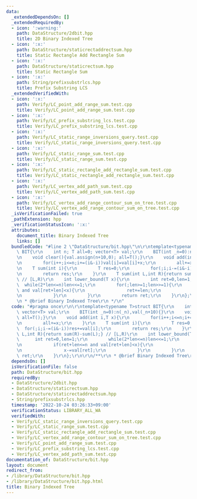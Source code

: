 ```yaml
---
data:
  _extendedDependsOn: []
  _extendedRequiredBy:
  - icon: ':warning:'
    path: DataStructure/2dbit.hpp
    title: 2D Binary Indexed Tree
  - icon: ':x:'
    path: DataStructure/staticrectaddrectsum.hpp
    title: Static Rectangle Add Rectangle Sum
  - icon: ':x:'
    path: DataStructure/staticrectsum.hpp
    title: Static Rectangle Sum
  - icon: ':x:'
    path: String/prefixsubstrlcs.hpp
    title: Prefix Substring LCS
  _extendedVerifiedWith:
  - icon: ':x:'
    path: Verify/LC_point_add_range_sum.test.cpp
    title: Verify/LC_point_add_range_sum.test.cpp
  - icon: ':x:'
    path: Verify/LC_prefix_substring_lcs.test.cpp
    title: Verify/LC_prefix_substring_lcs.test.cpp
  - icon: ':x:'
    path: Verify/LC_static_range_inversions_query.test.cpp
    title: Verify/LC_static_range_inversions_query.test.cpp
  - icon: ':x:'
    path: Verify/LC_static_range_sum.test.cpp
    title: Verify/LC_static_range_sum.test.cpp
  - icon: ':x:'
    path: Verify/LC_static_rectangle_add_rectangle_sum.test.cpp
    title: Verify/LC_static_rectangle_add_rectangle_sum.test.cpp
  - icon: ':x:'
    path: Verify/LC_vertex_add_path_sum.test.cpp
    title: Verify/LC_vertex_add_path_sum.test.cpp
  - icon: ':x:'
    path: Verify/LC_vertex_add_range_contour_sum_on_tree.test.cpp
    title: Verify/LC_vertex_add_range_contour_sum_on_tree.test.cpp
  _isVerificationFailed: true
  _pathExtension: hpp
  _verificationStatusIcon: ':x:'
  attributes:
    document_title: Binary Indexed Tree
    links: []
  bundledCode: "#line 2 \"DataStructure/bit.hpp\"\n\r\ntemplate<typename T>struct\
    \ BIT{\r\n    int n; T all=0; vector<T> val;\r\n    BIT(int _n=0):n(_n),val(_n+10){}\r\
    \n    void clear(){val.assign(n+10,0); all=T();}\r\n    void add(int i,T x){\r\
    \n        for(i++;i<=n;i+=(i&-i))val[i]=val[i]+x;\r\n        all+=x;\r\n    }\r\
    \n    T sum(int i){\r\n        T res=0;\r\n        for(;i;i-=(i&-i))res+=val[i];\r\
    \n        return res;\r\n    }\r\n    T sum(int L,int R){return sum(R)-sum(L);}\
    \ // [L,R)\r\n    int lower_bound(T x){\r\n        int ret=0,len=1;\r\n      \
    \  while(2*len<=n)len<<=1;\r\n        for(;len>=1;len>>=1){\r\n            if(ret+len<=n\
    \ and val[ret+len]<x){\r\n                ret+=len;\r\n                x-=val[ret];\r\
    \n            }\r\n        }\r\n        return ret;\r\n    }\r\n};\r\n\r\n/**\r\
    \n * @brief Binary Indexed Tree\r\n */\n"
  code: "#pragma once\r\n\r\ntemplate<typename T>struct BIT{\r\n    int n; T all=0;\
    \ vector<T> val;\r\n    BIT(int _n=0):n(_n),val(_n+10){}\r\n    void clear(){val.assign(n+10,0);\
    \ all=T();}\r\n    void add(int i,T x){\r\n        for(i++;i<=n;i+=(i&-i))val[i]=val[i]+x;\r\
    \n        all+=x;\r\n    }\r\n    T sum(int i){\r\n        T res=0;\r\n      \
    \  for(;i;i-=(i&-i))res+=val[i];\r\n        return res;\r\n    }\r\n    T sum(int\
    \ L,int R){return sum(R)-sum(L);} // [L,R)\r\n    int lower_bound(T x){\r\n  \
    \      int ret=0,len=1;\r\n        while(2*len<=n)len<<=1;\r\n        for(;len>=1;len>>=1){\r\
    \n            if(ret+len<=n and val[ret+len]<x){\r\n                ret+=len;\r\
    \n                x-=val[ret];\r\n            }\r\n        }\r\n        return\
    \ ret;\r\n    }\r\n};\r\n\r\n/**\r\n * @brief Binary Indexed Tree\r\n */"
  dependsOn: []
  isVerificationFile: false
  path: DataStructure/bit.hpp
  requiredBy:
  - DataStructure/2dbit.hpp
  - DataStructure/staticrectsum.hpp
  - DataStructure/staticrectaddrectsum.hpp
  - String/prefixsubstrlcs.hpp
  timestamp: '2022-10-24 03:26:33+09:00'
  verificationStatus: LIBRARY_ALL_WA
  verifiedWith:
  - Verify/LC_static_range_inversions_query.test.cpp
  - Verify/LC_static_range_sum.test.cpp
  - Verify/LC_static_rectangle_add_rectangle_sum.test.cpp
  - Verify/LC_vertex_add_range_contour_sum_on_tree.test.cpp
  - Verify/LC_point_add_range_sum.test.cpp
  - Verify/LC_prefix_substring_lcs.test.cpp
  - Verify/LC_vertex_add_path_sum.test.cpp
documentation_of: DataStructure/bit.hpp
layout: document
redirect_from:
- /library/DataStructure/bit.hpp
- /library/DataStructure/bit.hpp.html
title: Binary Indexed Tree
---
```

